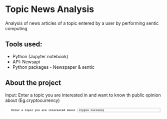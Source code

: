# Topic News Analysis
Analysis of news articles of a topic entered by a user by performing sentic computing

## Tools used:
- Python (Jupyter notebook)
- API: Newsapi
- Python packages - Newspaper & sentic

## About the project
Input: Enter a topic you are interested in and want to know th public opinion about (Eg.cryptocurrency)

![alt text](https://github.com/Thesavagecoder7784/images/blob/master/Screenshot%202022-05-27%20at%207.12.45%20PM.png)
